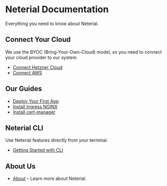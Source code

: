 Neterial Documentation
======================

Everything you need to know about Neterial.

## Connect Your Cloud

We use the BYOC (Bring-Your-Own-Cloud) model, so you need to connect your cloud provider to our system.

* [Connect Hetzner Cloud](Cloud-providers/connect-hetzner-cloud.md)
* [Connect AWS](Cloud-providers/connect-aws.md)

## Our Guides

* [Deploy Your First App](Guides/deploy-your-first-app.md)
* [Install Ingress NGINX](Guides/ingress-nginx.md)
* [Install cert-manager](Guides/cert-manager.md)

## Neterial CLI

Use Neterial features directly from your terminal.

* [Getting Started with CLI](CLI.md)

## About Us

* [About](about.md) – Learn more about Neterial.

